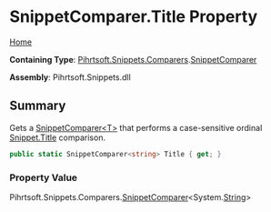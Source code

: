 # SnippetComparer\.Title Property

[Home](../../../../../README.md)

**Containing Type**: [Pihrtsoft.Snippets.Comparers](../../README.md)\.[SnippetComparer](../README.md)

**Assembly**: Pihrtsoft\.Snippets\.dll

## Summary

Gets a [SnippetComparer\<T>](../../SnippetComparer-1/README.md) that performs a case\-sensitive ordinal [Snippet.Title](../../../Snippet/Title/README.md) comparison\.

```csharp
public static SnippetComparer<string> Title { get; }
```

### Property Value

Pihrtsoft\.Snippets\.Comparers\.[SnippetComparer](../../SnippetComparer-1/README.md)\<System\.[String](https://docs.microsoft.com/en-us/dotnet/api/system.string)>

